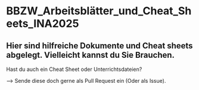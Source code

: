 # BBZW_Arbeitsblätter_und_Cheat_Sheets_INA2025

Hier sind hilfreiche Dokumente und Cheat sheets abgelegt. Vielleicht kannst du Sie Brauchen.
---------------------------------------------------------------------


Hast du auch ein Cheat Sheet oder Unterrichtsdateien?

--> Sende diese doch gerne als Pull Request ein (Oder als Issue).
